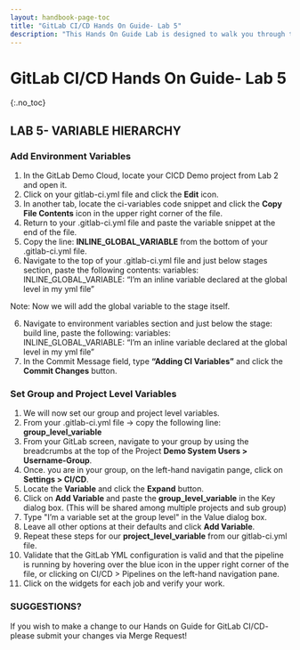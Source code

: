 ```yaml
---
layout: handbook-page-toc
title: "GitLab CI/CD Hands On Guide- Lab 5"
description: "This Hands On Guide Lab is designed to walk you through the lab exercises used in the GitLab CI/CD training course."
---
```

# GitLab CI/CD Hands On Guide- Lab 5
{:.no_toc}

## LAB 5- VARIABLE HIERARCHY

### Add Environment Variables 
1. In the GitLab Demo Cloud, locate your CICD Demo project from Lab 2 and open it.
2. Click on your gitlab-ci.yml file and click the **Edit** icon. 
3. In another tab, locate the ci-variables code snippet and click the **Copy File Contents** icon in the upper right corner of the file.  
4. Return to your .gitlab-ci.yml file and paste the variable snippet at the end of the file.  
5. Copy the line: **INLINE\_GLOBAL\_VARIABLE** from the bottom of your .gitlab-ci.yml file. 
5. Navigate to the top of your .gitlab-ci.yml file and just below stages section, paste the following contents: 
variables: 
    INLINE\_GLOBAL\_VARIABLE: “I’m an inline variable declared at the global level in my yml file” 

Note: Now we will add the global variable to the stage itself.

6. Navigate to environment variables section and just below the stage: build line, paste the following: 
variables:   
    INLINE\_GLOBAL\_VARIABLE: “I’m an inline variable declared at the global level in my yml file” 
7. In the Commit Message field, type **“Adding CI Variables”** and click the **Commit Changes** button. 

### Set Group and Project Level Variables
1. We will now set our group and project level variables. 
2. From your .gitlab-ci.yml file -> copy the following line: **group\_level\_variable**
3. From your GitLab screen, navigate to your group by using the breadcrumbs at the top of the Project **Demo System Users > Username-Group**.
4. Once. you are in your group, on the left-hand navigatin pange, click on **Settings > CI/CD**.
5. Locate the **Variable** and click the **Expand** button. 
6. Click on **Add Variable** and paste the **group\_level\_variable** in the Key dialog box. (This will be shared among multiple projects and sub group) 
7. Type "I’m a variable set at the group level" in the Value dialog box.
8. Leave all other options at their defaults and click **Add Variable**.  
9. Repeat these steps for our **project\_level\_variable** from our gitlab-ci.yml file. 
10. Validate that the GitLab YML configuration is valid and that the pipeline is running by hovering over the blue icon in the upper right corner of the file, or clicking on CI/CD > Pipelines on the left-hand navigation pane.  
11. Click on the widgets for each job and verify your work.    

### SUGGESTIONS?

If you wish to make a change to our Hands on Guide for GitLab CI/CD- please submit your changes via Merge Request!
